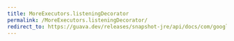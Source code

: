 ```yaml
---
title: MoreExecutors.listeningDecorator
permalink: /MoreExecutors.listeningDecorator/
redirect_to: https://guava.dev/releases/snapshot-jre/api/docs/com/google/common/util/concurrent/MoreExecutors.html#listeningDecorator-java.util.concurrent.ExecutorService-
---
```

